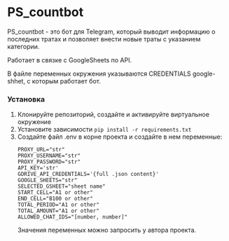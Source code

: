 # PS_countbot

PS_countbot - это бот для Telegram, который выводит информацию о последних тратах и позволяет внести новые траты с указанием категории.

Работает в связке с GoogleSheets по API.

В файле переменных окружения указываются CREDENTIALS google-shhet, с которым работает бот.

### Установка

1. Клонируйте репозиторий, создайте и активируйте виртуальное окружение
2. Установите зависимости `pip install -r requirements.txt`
3. Создайте файл .env в корне проекта и создайте в нем переменные:
    ```
    PROXY_URL="str"
    PROXY_USERNAME="str"
    PROXY_PASSWORD="str"
    API_KEY='str'
    GDRIVE_API_CREDENTIALS='{full .json content}'
    GOOGLE_SHEETS="str"
    SELECTED_GSHEET="sheet name"
    START_CELL="A1 or other"
    END_CELL="B100 or other"
    TOTAL_PERIOD="A1 or other"
    TOTAL_AMOUNT="A1 or other"
    ALLOWED_CHAT_IDS="[number, number]"
    ```
    Значения переменных можно запросить у автора проекта.
